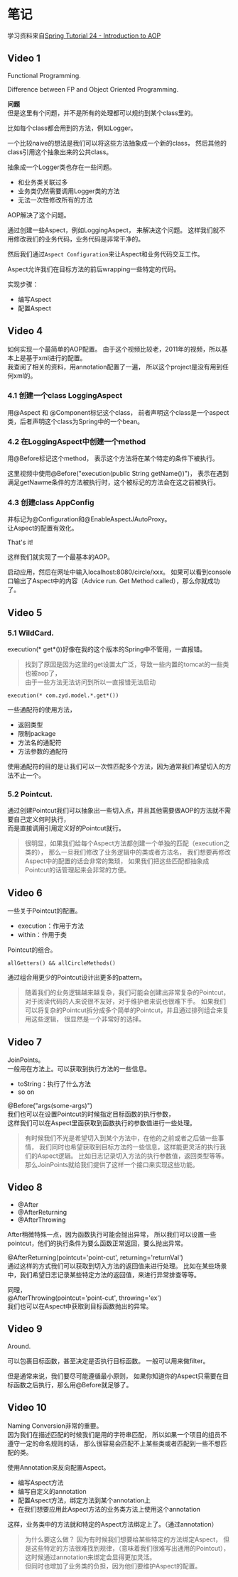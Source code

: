 # 笔记

学习资料来自[Spring Tutorial 24 - Introduction to AOP](https://www.youtube.com/watch?v=QdyLsX0nG30&list=PLE37064DE302862F8)

## Video 1

Functional Programming.

Difference between FP and Object Oriented Programming.

**问题**  
但是这里有个问题，并不是所有的处理都可以规约到某个class里的。

比如每个class都会用到的方法，例如Logger。

一个比较naive的想法是我们可以将这些方法抽象成一个新的class，
然后其他的class引用这个抽象出来的公共class。

抽象成一个Logger类也存在一些问题。

- 和业务类关联过多
- 业务类仍然需要调用Logger类的方法
- 无法一次性修改所有的方法

AOP解决了这个问题。

通过创建一些Aspect，例如LoggingAspect，
来解决这个问题。
这样我们就不用修改我们的业务代码，业务代码是非常干净的。

然后我们通过`Aspect Configuration`来让Aspect和业务代码交互工作。

Aspect允许我们在目标方法的前后wrapping一些特定的代码。

实现步骤：

- 编写Aspect
- 配置Aspect

## Video 4

如何实现一个最简单的AOP配置。
由于这个视频比较老，2011年的视频，所以基本上是基于xml进行的配置。  
我查阅了相关的资料，用annotation配置了一遍，
所以这个project是没有用到任何xml的。

### 4.1 创建一个class LoggingAspect

用@Aspect 和 @Component标记这个class，
前者声明这个class是一个aspect类，后者声明这个class为Spring中的一个bean。

### 4.2 在LoggingAspect中创建一个method

用@Before标记这个method，
表示这个方法将在某个特定的条件下被执行。

这里视频中使用@Before("execution(public String getName())")，
表示在遇到满足getNawme条件的方法被执行时，这个被标记的方法会在这之前被执行。

### 4.3 创建class AppConfig

并标记为@Configuration和@EnableAspectJAutoProxy。  
让Aspect的配置有效化。

That's it!

这样我们就实现了一个最基本的AOP。

启动应用，然后在网址中输入localhost:8080/circle/xxx。
如果可以看到console口输出了Aspect中的内容（Advice run. Get Method called），那么你就成功了。

## Video 5

### 5.1 WildCard.

execution(* get*())好像在我的这个版本的Spring中不管用，一直报错。
> 找到了原因是因为这里的get设置太广泛，导致一些内置的tomcat的一些类也被aop了，  
> 由于一些方法无法访问到所以一直报错无法启动

```
execution(* com.zyd.model.*.get*())
```

一些通配符的使用方法，
- 返回类型
- 限制package
- 方法名的通配符
- 方法参数的通配符

使用通配符的目的是让我们可以一次性匹配多个方法，因为通常我们希望切入的方法不止一个。

### 5.2 Pointcut.

通过创建Pointcut我们可以抽象出一些切入点，并且其他需要做AOP的方法就不需要自己定义何时执行，  
而是直接调用引用定义好的Pointcut就行。

> 很明显，如果我们给每个Aspect方法都创建一个单独的匹配（execution之类的），
> 那么一旦我们修改了业务逻辑中的类或者方法名，
> 我们想要再修改Aspect中的配置的话会非常的繁琐，
> 如果我们把这些匹配都抽象成Pointcut的话管理起来会非常的方便。


## Video 6

一些关于Pointcut的配置。

- execution：作用于方法
- within：作用于类

Pointcut的组合。  
```
allGetters() && allCircleMethods()  
```
通过组合用更少的Pointcut设计出更多的pattern。

> 随着我们的业务逻辑越来越复杂，我们可能会创建出非常复杂的Pointcut，
> 对于阅读代码的人来说很不友好，对于维护者来说也很难下手。
> 如果我们可以将复杂的Pointcut拆分成多个简单的Pointcut，并且通过排列组合来复用这些逻辑，
> 很显然是一个非常好的选择。

## Video 7

JoinPoints。  
一般用在方法上。可以获取到执行方法的一些信息。
- toString：执行了什么方法
- so on

@Before("args(some-args)")  
我们也可以在设置Pointcut的时候指定目标函数的执行参数，  
这样我们可以在Aspect里面获取到函数执行的参数值进行一些处理。

> 有时候我们不光是希望切入到某个方法中，在他的之前或者之后做一些事情，
> 我们同时也希望获取到目标方法的一些信息，这样能更灵活的执行我们的Aspect逻辑。
> 比如日志记录切入方法的执行参数值，返回类型等等。
> 那么JoinPoints就给我们提供了这样一个接口来实现这些功能。

## Video 8

- @After
- @AfterReturning
- @AfterThrowing

After稍微特殊一点，因为函数执行可能会抛出异常，
所以我们可以设置一些pointcut，他们的执行条件为要么函数正常返回，要么抛出异常。

@AfterReturning(pointcut='point-cut', returning='returnVal')  
通过这样的方式我们可以获取到切入方法的返回值来进行处理。
比如在某些场景中，我们希望日志记录某些特定方法的返回值，来进行异常排查等等。

同理，  
@AfterThrowing(pointcut='point-cut', throwing='ex')  
我们也可以在Aspect中获取到目标函数抛出的异常。

## Video 9

Around.

可以包裹目标函数，甚至决定是否执行目标函数。
一般可以用来做filter。

但是通常来说，我们要尽可能遵循最小原则，
如果你知道你的Aspect只需要在目标函数之后执行，那么用@Before就足够了。

## Video 10

Naming Conversion非常的重要。  
因为我们在描述匹配的时候我们是用的字符串匹配，
所以如果一个项目的组员不遵守一定的命名规则的话，
那么很容易会匹配不上某些类或者匹配到一些不想匹配的类。

使用Annotation来反向配置Aspect。
- 编写Aspect方法
- 编写自定义的annotation
- 配置Aspect方法，绑定方法到某个annotation上
- 在我们想要应用此Aspect方法的业务类方法上使用这个annotation

这样，业务类中的方法就和特定的Aspect方法绑定上了。（通过annotation）

> 为什么要这么做？
> 因为有时候我们想要给某些特定的方法绑定Aspect，
> 但是这些特定的方法很难找到规律，（意味着我们很难写出通用的Pointcut），
> 这时候通过annotation来绑定会显得更加灵活。  
> 但同时也增加了业务类的负担，因为他们要维护Aspect的配置。
